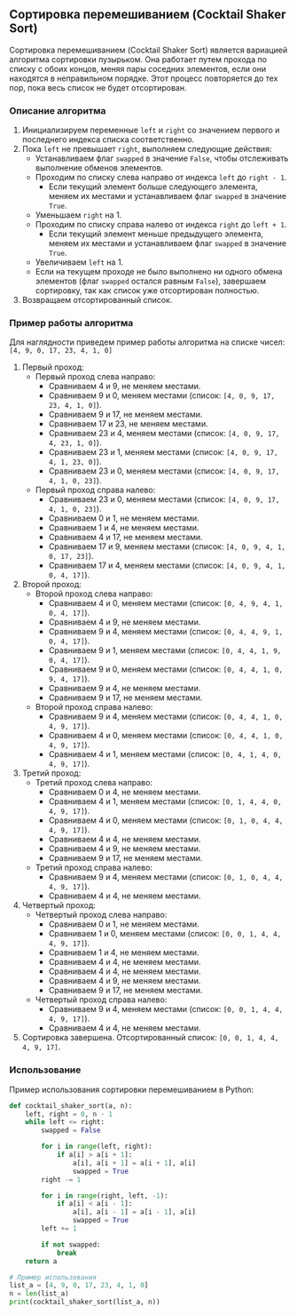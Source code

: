 ## Сортировка перемешиванием (Cocktail Shaker Sort)

Сортировка перемешиванием (Cocktail Shaker Sort) является вариацией алгоритма сортировки пузырьком. Она работает путем прохода по списку с обоих концов, меняя пары соседних элементов, если они находятся в неправильном порядке. Этот процесс повторяется до тех пор, пока весь список не будет отсортирован.

### Описание алгоритма

1. Инициализируем переменные `left` и `right` со значением первого и последнего индекса списка соответственно.
2. Пока `left` не превышает `right`, выполняем следующие действия:
   - Устанавливаем флаг `swapped` в значение `False`, чтобы отслеживать выполнение обменов элементов.
   - Проходим по списку слева направо от индекса `left` до `right - 1`.
     - Если текущий элемент больше следующего элемента, меняем их местами и устанавливаем флаг `swapped` в значение `True`.
   - Уменьшаем `right` на 1.
   - Проходим по списку справа налево от индекса `right` до `left + 1`.
     - Если текущий элемент меньше предыдущего элемента, меняем их местами и устанавливаем флаг `swapped` в значение `True`.
   - Увеличиваем `left` на 1.
   - Если на текущем проходе не было выполнено ни одного обмена элементов (флаг `swapped` остался равным `False`), завершаем сортировку, так как список уже отсортирован полностью.
3. Возвращаем отсортированный список.

### Пример работы алгоритма

Для наглядности приведем пример работы алгоритма на списке чисел: `[4, 9, 0, 17, 23, 4, 1, 0]`

1. Первый проход:
   - Первый проход слева направо:
     - Сравниваем 4 и 9, не меняем местами.
     - Сравниваем 9 и 0, меняем местами (список: `[4, 0, 9, 17, 23, 4, 1, 0]`).
     - Сравниваем 9 и 17, не меняем местами.
     - Сравниваем 17 и 23, не меняем местами.
     - Сравниваем 23 и 4, меняем местами (список: `[4, 0, 9, 17, 4, 23, 1, 0]`).
     - Сравниваем 23 и 1, меняем местами (список: `[4, 0, 9, 17, 4, 1, 23, 0]`).
     - Сравниваем 23 и 0, меняем местами (список: `[4, 0, 9, 17, 4, 1, 0, 23]`).
   - Первый проход справа налево:
     - Сравниваем 23 и 0, меняем местами (список: `[4, 0, 9, 17, 4, 1, 0, 23]`).
     - Сравниваем 0 и 1, не меняем местами.
     - Сравниваем 1 и 4, не меняем местами.
     - Сравниваем 4 и 17, не меняем местами.
     - Сравниваем 17 и 9, меняем местами (список: `[4, 0, 9, 4, 1, 0, 17, 23]`).
     - Сравниваем 17 и 4, меняем местами (список: `[4, 0, 9, 4, 1, 0, 4, 17]`).
2. Второй проход:
   - Второй проход слева направо:
     - Сравниваем 4 и 0, меняем местами (список: `[0, 4, 9, 4, 1, 0, 4, 17]`).
     - Сравниваем 4 и 9, не меняем местами.
     - Сравниваем 9 и 4, меняем местами (список: `[0, 4, 4, 9, 1, 0, 4, 17]`).
     - Сравниваем 9 и 1, меняем местами (список: `[0, 4, 4, 1, 9, 0, 4, 17]`).
     - Сравниваем 9 и 0, меняем местами (список: `[0, 4, 4, 1, 0, 9, 4, 17]`).
     - Сравниваем 9 и 4, не меняем местами.
     - Сравниваем 9 и 17, не меняем местами.
   - Второй проход справа налево:
     - Сравниваем 9 и 4, меняем местами (список: `[0, 4, 4, 1, 0, 4, 9, 17]`).
     - Сравниваем 4 и 0, меняем местами (список: `[0, 4, 4, 1, 0, 4, 9, 17]`).
     - Сравниваем 4 и 1, меняем местами (список: `[0, 4, 1, 4, 0, 4, 9, 17]`).
3. Третий проход:
   - Третий проход слева направо:
     - Сравниваем 0 и 4, не меняем местами.
     - Сравниваем 4 и 1, меняем местами (список: `[0, 1, 4, 4, 0, 4, 9, 17]`).
     - Сравниваем 4 и 0, меняем местами (список: `[0, 1, 0, 4, 4, 4, 9, 17]`).
     - Сравниваем 4 и 4, не меняем местами.
     - Сравниваем 4 и 9, не меняем местами.
     - Сравниваем 9 и 17, не меняем местами.
   - Третий проход справа налево:
     - Сравниваем 9 и 4, меняем местами (список: `[0, 1, 0, 4, 4, 4, 9, 17]`).
     - Сравниваем 4 и 4, не меняем местами.
4. Четвертый проход:
   - Четвертый проход слева направо:
     - Сравниваем 0 и 1, не меняем местами.
     - Сравниваем 1 и 0, меняем местами (список: `[0, 0, 1, 4, 4, 4, 9, 17]`).
     - Сравниваем 1 и 4, не меняем местами.
     - Сравниваем 4 и 4, не меняем местами.
     - Сравниваем 4 и 4, не меняем местами.
     - Сравниваем 4 и 9, не меняем местами.
     - Сравниваем 9 и 17, не меняем местами.
   - Четвертый проход справа налево:
     - Сравниваем 9 и 4, меняем местами (список: `[0, 0, 1, 4, 4, 4, 9, 17]`).
     - Сравниваем 4 и 4, не меняем местами.
5. Сортировка завершена. Отсортированный список: `[0, 0, 1, 4, 4, 4, 9, 17]`.

### Использование

Пример использования сортировки перемешиванием в Python:

```python
def cocktail_shaker_sort(a, n):
    left, right = 0, n - 1
    while left <= right:
        swapped = False

        for i in range(left, right):
            if a[i] > a[i + 1]:
                a[i], a[i + 1] = a[i + 1], a[i]
                swapped = True
        right -= 1

        for i in range(right, left, -1):
            if a[i] < a[i - 1]:
                a[i], a[i - 1] = a[i - 1], a[i]
                swapped = True
        left += 1

        if not swapped:
            break
    return a

# Пример использования
list_a = [4, 9, 0, 17, 23, 4, 1, 0]
n = len(list_a)
print(cocktail_shaker_sort(list_a, n))
